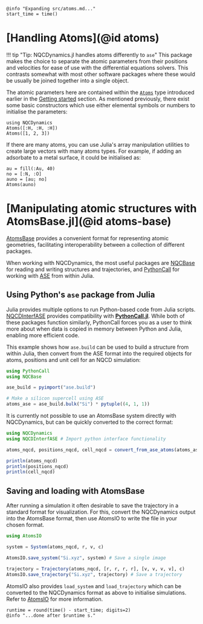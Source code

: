 ```@setup logging
@info "Expanding src/atoms.md..."
start_time = time()
```
# [Handling Atoms](@id atoms)

!!! tip "Tip: NQCDynamics.jl handles atoms differently to `ase`"
	This package makes the choice to separate the atomic parameters from their positions and
	velocities for ease of use with the differential equations solvers.
	This contrasts somewhat with most other software packages where these would be usually
	be joined together into a single object.

The atomic parameters here are contained within the
[`Atoms`](@ref) type introduced earlier
in the [Getting started](@ref) section.
As mentioned previously, there exist some basic constructors which use either elemental
symbols or numbers to initialise the parameters:
```@repl atoms
using NQCDynamics
Atoms([:H, :H, :H])
Atoms([1, 2, 3])
```

If there are many atoms, you can use Julia's array manipulation utilities to create
large vectors with many atoms types.
For example, if adding an adsorbate to a metal surface, it could be initialised as:
```@repl atoms
au = fill(:Au, 40)
no = [:N, :O]
auno = [au; no]
Atoms(auno)
```

# [Manipulating atomic structures with AtomsBase.jl](@id atoms-base)

[AtomsBase](https://github.com/JuliaMolSim/AtomsBase.jl) provides a convenient format for
representing atomic geometries, facilitating interoperability between a collection of
different packages.

When working with NQCDynamics, the most useful packages are [NQCBase](@ref)
for reading and writing structures and trajectories, and [PythonCall](https://github.com/JuliaPy/PythonCall.jl)
for working with [ASE](https://wiki.fysik.dtu.dk/ase/index.html) from within Julia.

## Using Python's `ase` package from Julia

Julia provides multiple options to run Python-based code from Julia scripts. [NQCDInterfASE](@ref) 
provides compatibility with [**PythonCall.jl**](https://github.com/JuliaPy/PythonCall.jl).
While both of these packages function similarly, PythonCall forces you as a user to think more about when data is copied in memory between Python and Julia, enabling more efficient code. 

This example shows how `ase.build` can be used to build a structure from within Julia, then convert
from the ASE format into the required objects for atoms, positions and unit cell for an NQCD simulation:

```julia
using PythonCall
using NQCBase

ase_build = pyimport("ase.build")

# Make a silicon supercell using ASE
atoms_ase = ase_build.bulk("Si") * pytuple((4, 1, 1))
```

It is currently not possible to use an AtomsBase system directly with NQCDynamics, but can
be quickly converted to the correct format:

```julia
using NQCDynamics
using NQCDInterfASE # Import python interface functionality

atoms_nqcd, positions_nqcd, cell_nqcd = convert_from_ase_atoms(atoms_ase)

println(atoms_nqcd)
println(positions_nqcd)
println(cell_nqcd)
```


## Saving and loading with AtomsBase

After running a simulation it often desirable to save the trajectory in a standard format for visualization.
For this, convert the NQCDynamics output into the AtomsBase format,
then use AtomsIO to write the file in your chosen format.

```julia
using AtomsIO

system = System(atoms_nqcd, r, v, c)

AtomsIO.save_system("Si.xyz", system) # Save a single image

trajectory = Trajectory(atoms_nqcd, [r, r, r, r], [v, v, v, v], c)
AtomsIO.save_trajectory("Si.xyz", trajectory) # Save a trajectory
```

AtomsIO also provides `load_system` and `load_trajectory` which can be converted to the
NQCDynamics format as above to initialise simulations.
Refer to [AtomsIO](https://mfherbst.github.io/AtomsIO.jl/stable/) for more information.
```@setup logging
runtime = round(time() - start_time; digits=2)
@info "...done after $runtime s."
```
